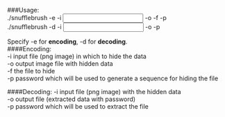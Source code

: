 ###Usage:  
  ./snufflebrush -e -i <input> -o <output> -f <file> -p <password>  
  ./snufflebrush -d -i <input> -o <output> -p <password>  
  
Specify -e for **encoding**, -d for **decoding**.  
####Encoding:  
-i input file (png image) in which to hide the data  
-o output image file with hidden data  
-f the file to hide  
-p password which will be used to generate a sequence for hiding the file  

####Decoding:
-i input file (png image) with the hidden data  
-o output file (extracted data with password)  
-p password which will be used to extract the file  
